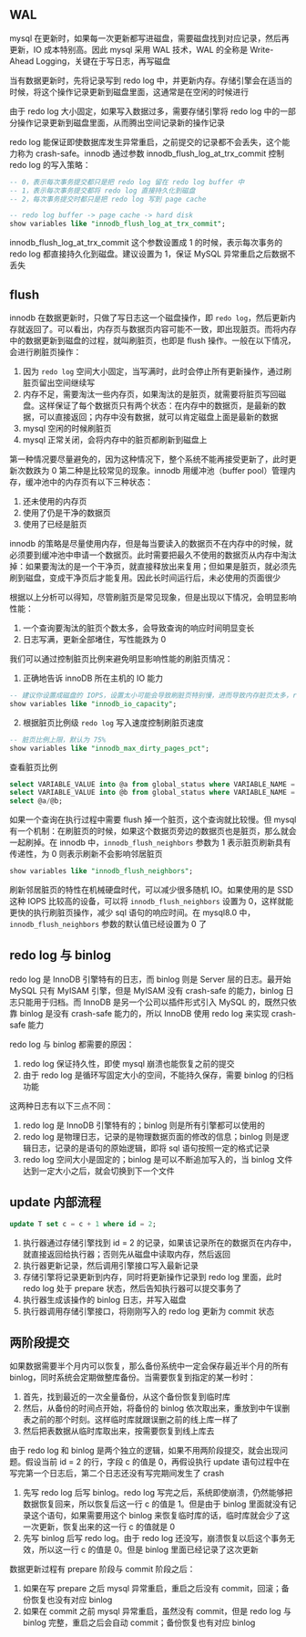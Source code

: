 ## WAL
mysql 在更新时，如果每一次更新都写进磁盘，需要磁盘找到对应记录，然后再更新，IO 成本特别高。因此 mysql 采用 WAL 技术，WAL 的全称是 Write-Ahead Logging，关键在于写日志，再写磁盘

当有数据更新时，先将记录写到 redo log 中，并更新内存。存储引擎会在适当的时候，将这个操作记录更新到磁盘里面，这通常是在空闲的时候进行

由于 redo log 大小固定，如果写入数据过多，需要存储引擎将 redo log 中的一部分操作记录更新到磁盘里面，从而腾出空间记录新的操作记录

redo log 能保证即使数据库发生异常重启，之前提交的记录都不会丢失，这个能力称为 crash-safe。innodb 通过参数 innodb_flush_log_at_trx_commit 控制 redo log 的写入策略：

```sql
-- 0，表示每次事务提交都只是把 redo log 留在 redo log buffer 中
-- 1，表示每次事务提交都将 redo log 直接持久化到磁盘
-- 2，每次事务提交时都只是把 redo log 写到 page cache

-- redo log buffer -> page cache -> hard disk
show variables like "innodb_flush_log_at_trx_commit";
```

innodb_flush_log_at_trx_commit 这个参数设置成 1 的时候，表示每次事务的 redo log 都直接持久化到磁盘。建议设置为 1，保证 MySQL 异常重启之后数据不丢失


## flush
innodb 在数据更新时，只做了写日志这一个磁盘操作，即 `redo log`，然后更新内存就返回了。可以看出，内存页与数据页内容可能不一致，即出现脏页。而将内存中的数据更新到磁盘的过程，就叫刷脏页，也即是 flush 操作。一般在以下情况，会进行刷脏页操作：
1. 因为 `redo log` 空间大小固定，当写满时，此时会停止所有更新操作，通过刷脏页留出空间继续写
2. 内存不足，需要淘汰一些内存页，如果淘汰的是脏页，就需要将脏页写回磁盘。这样保证了每个数据页只有两个状态：在内存中的数据页，是最新的数据，可以直接返回；内存中没有数据，就可以肯定磁盘上面是最新的数据
3. mysql 空闲的时候刷脏页
4. mysql 正常关闭，会将内存中的脏页都刷新到磁盘上

第一种情况要尽量避免的，因为这种情况下，整个系统不能再接受更新了，此时更新次数跌为 0
第二种是比较常见的现象。innodb 用缓冲池（buffer pool）管理内存，缓冲池中的内存页有以下三种状态：
1. 还未使用的内存页
2. 使用了仍是干净的数据页
3. 使用了已经是脏页

innodb 的策略是尽量使用内存，但是每当要读入的数据页不在内存中的时候，就必须要到缓冲池中申请一个数据页。此时需要把最久不使用的数据页从内存中淘汰掉：如果要淘汰的是一个干净页，就直接释放出来复用；但如果是脏页，就必须先刷到磁盘，变成干净页后才能复用。因此长时间运行后，未必使用的页面很少

根据以上分析可以得知，尽管刷脏页是常见现象，但是出现以下情况，会明显影响性能：
1. 一个查询要淘汰的脏页个数太多，会导致查询的响应时间明显变长
2. 日志写满，更新全部堵住，写性能跌为 0

我们可以通过控制脏页比例来避免明显影响性能的刷脏页情况：
1. 正确地告诉 innoDB 所在主机的 IO 能力
```sql
-- 建议你设置成磁盘的 IOPS，设置太小可能会导致刷脏页特别慢，进而导致内存脏页太多，redo log 写满
show variables like "innodb_io_capacity";
```
2. 根据脏页比例级 `redo log` 写入速度控制刷脏页速度
```sql
-- 脏页比例上限，默认为 75%
show variables like "innodb_max_dirty_pages_pct";
```

查看脏页比例
```sql
select VARIABLE_VALUE into @a from global_status where VARIABLE_NAME = 'Innodb_buffer_pool_pages_dirty';
select VARIABLE_VALUE into @b from global_status where VARIABLE_NAME = 'Innodb_buffer_pool_pages_total';
select @a/@b;
```

如果一个查询在执行过程中需要 flush 掉一个脏页，这个查询就比较慢。但 mysql 有一个机制：在刷脏页的时候，如果这个数据页旁边的数据页也是脏页，那么就会一起刷掉。在 innodb 中，`innodb_flush_neighbors` 参数为 1 表示脏页刷新具有传递性，为 0 则表示刷新不会影响邻居脏页
```sql
show variables like "innodb_flush_neighbors";
```

刷新邻居脏页的特性在机械硬盘时代，可以减少很多随机 IO。如果使用的是 SSD 这种 IOPS 比较高的设备，可以将 `innodb_flush_neighbors` 设置为 0，这样就能更快的执行刷脏页操作，减少 sql 语句的响应时间。在 mysql8.0 中，`innodb_flush_neighbors` 参数的默认值已经设置为 0 了


## redo log 与 binlog
redo log 是 InnoDB 引擎特有的日志，而 binlog 则是 Server 层的日志。最开始 MySQL 只有 MyISAM 引擎，但是 MyISAM 没有 crash-safe 的能力，binlog 日志只能用于归档。而 InnoDB 是另一个公司以插件形式引入 MySQL 的，既然只依靠 binlog 是没有 crash-safe 能力的，所以 InnoDB 使用 redo log 来实现 crash-safe 能力

redo log 与 binlog 都需要的原因：
1. redo log 保证持久性，即使 mysql 崩溃也能恢复之前的提交
2. 由于 redo log 是循环写固定大小的空间，不能持久保存，需要 binlog 的归档功能

这两种日志有以下三点不同：
1. redo log 是 InnoDB 引擎特有的；binlog 则是所有引擎都可以使用的
2. redo log 是物理日志，记录的是物理数据页面的修改的信息；binlog 则是逻辑日志，记录的是语句的原始逻辑，即将 sql 语句按照一定的格式记录
3. redo log 空间大小是固定的；binlog 是可以不断追加写入的，当 binlog 文件达到一定大小之后，就会切换到下一个文件


## update 内部流程
```sql
update T set c = c + 1 where id = 2;
```
1. 执行器通过存储引擎找到 id = 2 的记录，如果该记录所在的数据页在内存中，就直接返回给执行器；否则先从磁盘中读取内存，然后返回
2. 执行器更新记录，然后调用引擎接口写入最新记录
3. 存储引擎将记录更新到内存，同时将更新操作记录到 redo log 里面，此时 redo log 处于 prepare 状态，然后告知执行器可以提交事务了
4. 执行器生成该操作的 binlog 日志，并写入磁盘
5. 执行器调用存储引擎接口，将刚刚写入的 redo log 更新为 commit 状态


## 两阶段提交
如果数据需要半个月内可以恢复，那么备份系统中一定会保存最近半个月的所有 binlog，同时系统会定期做整库备份。当需要恢复到指定的某一秒时：
1. 首先，找到最近的一次全量备份，从这个备份恢复到临时库
2. 然后，从备份的时间点开始，将备份的 binlog 依次取出来，重放到中午误删表之前的那个时刻。这样临时库就跟误删之前的线上库一样了
3. 然后把表数据从临时库取出来，按需要恢复到线上库去

由于 redo log 和 binlog 是两个独立的逻辑，如果不用两阶段提交，就会出现问题。假设当前 id = 2 的行，字段 c 的值是 0，再假设执行 update 语句过程中在写完第一个日志后，第二个日志还没有写完期间发生了 crash

1. 先写 redo log 后写 binlog。redo log 写完之后，系统即使崩溃，仍然能够把数据恢复回来，所以恢复后这一行 c 的值是 1。但是由于 binlog 里面就没有记录这个语句，如果需要用这个 binlog 来恢复临时库的话，临时库就会少了这一次更新，恢复出来的这一行 c 的值就是 0
2. 先写 binlog 后写 redo log。由于 redo log 还没写，崩溃恢复以后这个事务无效，所以这一行 c 的值是 0。但是 binlog 里面已经记录了这次更新

数据更新过程有 prepare 阶段与 commit 阶段之后：
1. 如果在写 prepare 之后 mysql 异常重启，重启之后没有 commit，回滚；备份恢复也没有对应 binlog
2. 如果在 commit 之前 mysql 异常重启，虽然没有 commit，但是 redo log 与 binlog 完整，重启之后会自动 commit；备份恢复也有对应 binlog
